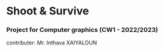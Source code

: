 # Shoot & Survive
### Project for Computer graphics (CW1 - 2022/2023)

contributer: Mr. Inthava XAIYALOUN
